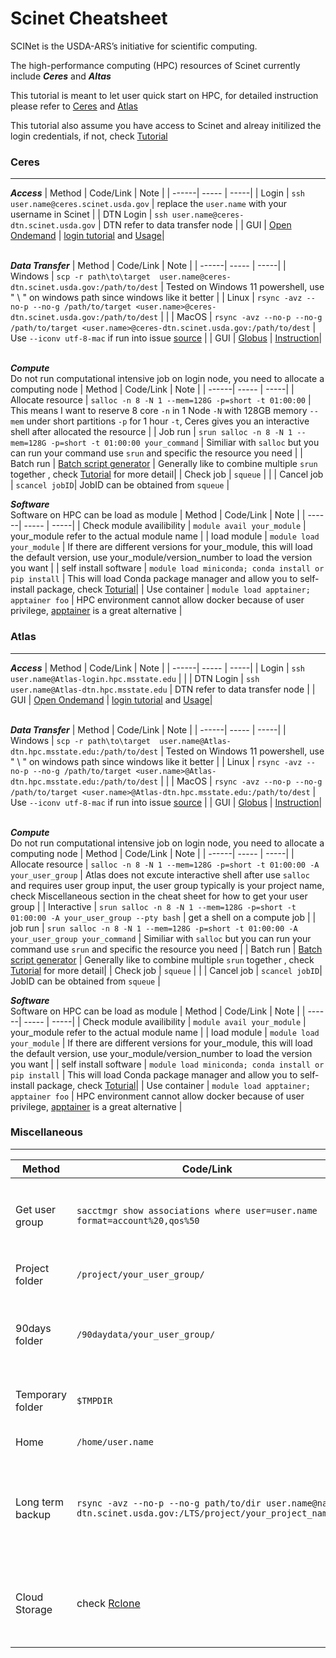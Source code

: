 # Scinet Cheatsheet
SCINet is the USDA-ARS’s initiative for scientific computing.

The high-performance computing (HPC) resources of Scinet currently include ***Ceres*** and ***Altas***

This tutorial is meant to let user quick start on HPC, for detailed instruction please refer to [Ceres](https://scinet.usda.gov/guides/start) and [Atlas](https://www.hpc.msstate.edu/computing/atlas/)

This tutorial also assume you have access to Scinet and alreay initilized the login credentials, if not, check [Tutorial](https://scinet.usda.gov/guides/access/login)

 ### Ceres
--------------------

***Access***
| Method | Code/Link | Note |
| ------| ----- | -----|
| Login | `ssh user.name@ceres.scinet.usda.gov` | replace the `user.name` with your username in Scinet |
| DTN Login | `ssh user.name@ceres-dtn.scinet.usda.gov` | DTN refer to data transfer node |
| GUI | [Open Ondemand](http://ceres-ood.scinet.usda.gov/) | [login tutorial](https://scinet.usda.gov/guides/access/login#accessing-gui-based-services) and [Usage](https://scinet.usda.gov/guides/software/open-ondemand)|<br />
<br />

***Data Transfer***
| Method | Code/Link | Note |
| ------| ----- | -----|
| Windows | `scp -r path\to\target  user.name@ceres-dtn.scinet.usda.gov:/path/to/dest` | Tested on Windows 11 powershell, use " \ " on windows path since windows like it better |
| Linux | `rsync -avz --no-p --no-g /path/to/target <user.name>@ceres-dtn.scinet.usda.gov:/path/to/dest` | |
| MacOS | `rsync -avz --no-p --no-g /path/to/target <user.name>@ceres-dtn.scinet.usda.gov:/path/to/dest` | Use `--iconv utf-8-mac` if run into issue [source](https://odd.blog/2020/10/06/rsync-between-mac-and-linux/) |
| GUI | [Globus](https://www.globus.org/) | [Instruction](https://scinet.usda.gov/guides/data/datatransfer#globus-data-transfer)|<br />
<br />

***Compute*** <br />
Do not run computational intensive job on login node, you need to allocate a computing node
| Method | Code/Link | Note |
| ------| ----- | -----|
| Allocate resource | `salloc -n 8 -N 1 --mem=128G -p=short -t 01:00:00` | This means I want to reserve 8 core `-n` in 1 Node `-N` with 128GB memory `--mem` under short partitions `-p` for 1 hour `-t`, Ceres gives you an interactive shell after allocated the resource |
| Job run | `srun salloc -n 8 -N 1 --mem=128G -p=short -t 01:00:00 your_command` | Similiar with `salloc` but you can run your command use `srun` and specific the resource you need | 
| Batch run | [Batch script generator](https://scinet.usda.gov/support/ceres-job-script) | Generally like to combine multiple `srun` together , check [Tutorial](https://scinet.usda.gov/guides/use/slurm#batch-mode) for more detail|
| Check job | `squeue` | |
| Cancel job | `scancel jobID`| JobID can be obtained from `squeue` |
<br />

***Software*** <br />
Software on HPC can be load as module 
| Method | Code/Link | Note |
| ------| ----- | -----|
| Check module availibility | `module avail your_module` | your_module refer to the actual module name | 
| load module | `module load your_module` | If there are different versions for your_module, this will load the default version, use your_module/version_number to load the version you want  |
| self install software | `module load miniconda; conda install or pip install` | This will load Conda package manager and allow you to self-install package, check [Toturial](https://scinet.usda.gov/guides/software/conda)|
| Use container | `module load apptainer; apptainer foo` | HPC environment cannot allow docker because of user privilege, [apptainer](https://apptainer.org/) is a great alternative | 
<br />


### Atlas
-------
***Access***
| Method | Code/Link | Note |
| ------| ----- | -----|
| Login | `ssh user.name@Atlas-login.hpc.msstate.edu` | |
| DTN Login | `ssh user.name@Atlas-dtn.hpc.msstate.edu` | DTN refer to data transfer node |
| GUI | [Open Ondemand](https://atlas-ood.hpc.msstate.edu/) | [login tutorial](https://scinet.usda.gov/guides/access/login#accessing-gui-based-services) and [Usage](https://www.hpc.msstate.edu/computing/atlas/ood.php)|<br />
<br />

***Data Transfer***
| Method | Code/Link | Note |
| ------| ----- | -----|
| Windows | `scp -r path\to\target  user.name@Atlas-dtn.hpc.msstate.edu:/path/to/dest` | Tested on Windows 11 powershell, use " \ " on windows path since windows like it better |
| Linux | `rsync -avz --no-p --no-g /path/to/target <user.name>@Atlas-dtn.hpc.msstate.edu:/path/to/dest` | |
| MacOS | `rsync -avz --no-p --no-g /path/to/target <user.name>@Atlas-dtn.hpc.msstate.edu:/path/to/dest` | Use `--iconv utf-8-mac` if run into issue [source](https://odd.blog/2020/10/06/rsync-between-mac-and-linux/) |
| GUI | [Globus](https://www.globus.org/) | [Instruction](https://scinet.usda.gov/guides/data/datatransfer#globus-data-transfer)|<br />
<br />

***Compute*** <br />
Do not run computational intensive job on login node, you need to allocate a computing node
| Method | Code/Link | Note |
| ------| ----- | -----|
| Allocate resource | `salloc -n 8 -N 1 --mem=128G -p=short -t 01:00:00 -A your_user_group` | Atlas does not excute interactive shell after use `salloc` and requires user group input, the user group typically is your project name, check Miscellaneous section in the cheat sheet for how to get your user group |
| Interactive | `srun salloc -n 8 -N 1 --mem=128G -p=short -t 01:00:00 -A your_user_group --pty bash` | get a shell on a compute job | 
| job run | `srun salloc -n 8 -N 1 --mem=128G -p=short -t 01:00:00 -A your_user_group your_command` | Similiar with `salloc` but you can run your command use `srun` and specific the resource you need |
| Batch run | [Batch script generator]([https://scinet.usda.gov/support/ceres-job-script](https://www.hpc.msstate.edu/computing/atlas/#Atlas%20Job%20Script%20Generator:~:text=Atlas%20Job%20Script%20Generator)) | Generally like to combine multiple `srun` together , check [Tutorial](https://www.hpc.msstate.edu/computing/atlas/#Atlas%20Job%20Script%20Generator:~:text=SBATCH%20Submits%20a%20job%20runscript%20for%20later%20execution%20(batch%20mode)) for more detail|
| Check job | `squeue` | |
| Cancel job | `scancel jobID`| JobID can be obtained from `squeue` |
<br />

***Software*** <br />
Software on HPC can be load as module 
| Method | Code/Link | Note |
| ------| ----- | -----|
| Check module availibility | `module avail your_module` | your_module refer to the actual module name | 
| load module | `module load your_module` | If there are different versions for your_module, this will load the default version, use your_module/version_number to load the version you want  |
| self install software | `module load miniconda; conda install or pip install` | This will load Conda package manager and allow you to self-install package, check [Toturial](https://scinet.usda.gov/guides/software/conda)|
| Use container | `module load apptainer; apptainer foo` | HPC environment cannot allow docker because of user privilege, [apptainer](https://apptainer.org/) is a great alternative | 
<br />

### Miscellaneous
-------
| Method | Code/Link | Note |
| ------| ----- | -----|
| Get user group | `sacctmgr show associations where user=user.name format=account%20,qos%50` | replace the `user.name` with your username in Scinet | 
| Project folder | `/project/your_user_group/` | Normally 1TB limitation |
| 90days folder | `/90daydata/your_user_group/` | Unlimited, but will be removed every 90 days |
| Temporary folder | `$TMPDIR` | 1.5TB during executing of job | 
| Home | `/home/user.name` | Limit to 15GB | 
| Long term backup | `rsync -avz --no-p --no-g path/to/dir user.name@nal-dtn.scinet.usda.gov:/LTS/project/your_project_name/` | Only backup import results, don't put your random data in it | 
| Cloud Storage | check [Rclone](https://rclone.org/) | Rclone was pre-installed on Scinet check `rclone --help` |


